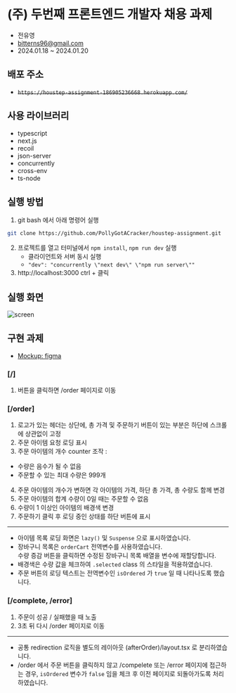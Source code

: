 # (주) 두번째 프론트엔드 개발자 채용 과제

- 전유영
- bitterns96@gmail.com
- 2024.01.18 ~ 2024.01.20

## 배포 주소

- <s>`https://houstep-assignment-186905236668.herokuapp.com/`</s>

## 사용 라이브러리

- typescript
- next.js
- recoil
- json-server
- concurrently
- cross-env
- ts-node

## 실행 방법

1. git bash 에서 아래 명령어 실행

```bash
git clone https://github.com/PollyGotACracker/houstep-assignment.git
```

2. 프로젝트를 열고 터미널에서 `npm install`, `npm run dev` 실행
   - 클라이언트와 서버 동시 실행
   - `"dev": "concurrently \"next dev\" \"npm run server\""`
3. http://localhost:3000 ctrl + 클릭

## 실행 화면

![screen](https://github.com/PollyGotACracker/houstep-assignment/assets/92136750/fc2e88e9-3356-40f7-8936-b12ca6259814)

## 구현 과제

- [Mockup: figma](https://www.figma.com/file/hSJI4HpRvmZjm77vJfJest/%ED%94%84%EB%A1%A0%ED%8A%B8%EC%97%94%EB%93%9C-%EA%B3%BC%EC%A0%9C?type=design&node-id=0-1&mode=design&t=UiKlJzqviAib8HgT-0)

### [/]

1. 버튼을 클릭하면 /order 페이지로 이동

### [/order]

1.  로고가 있는 헤더는 상단에, 총 가격 및 주문하기 버튼이 있는 부분은 하단에 스크롤에 상관없이 고정
2.  주문 아이템 요청 로딩 표시
3.  주문 아이템의 개수 counter 조작 :

- 수량은 음수가 될 수 없음
- 주문할 수 있는 최대 수량은 999개

4. 주문 아이템의 개수가 변하면 각 아이템의 가격, 하단 총 가격, 총 수량도 함께 변경
5. 주문 아이템의 합계 수량이 0일 때는 주문할 수 없음
6. 수량이 1 이상인 아이템의 배경색 변경
7. 주문하기 클릭 후 로딩 중인 상태를 하단 버튼에 표시
<hr />

- 아이템 목록 로딩 화면은 `lazy()` 및 `Suspense` 으로 표시하였습니다.
- 장바구니 목록은 `orderCart` 전역변수를 사용하였습니다.  
  수량 증감 버튼을 클릭하면 수정된 장바구니 목록 배열을 변수에 재할당합니다.
- 배경색은 수량 값을 체크하여 `.selected` class 의 스타일을 적용하였습니다.
- 주문 버튼의 로딩 텍스트는 전역변수인 `isOrdered` 가 `true` 일 때 나타나도록 했습니다.

### [/complete, /error]

1. 주문이 성공 / 실패했을 때 노출
2. 3초 뒤 다시 /order 페이지로 이동
<hr />

- 공통 redirection 로직을 별도의 레이아웃 (afterOrder)/layout.tsx 로 분리하였습니다.
- /order 에서 주문 버튼을 클릭하지 않고 /compelete 또는 /error 페이지에 접근하는 경우,
  `isOrdered` 변수가 `false` 임을 체크 후 이전 페이지로 되돌아가도록 처리하였습니다.
